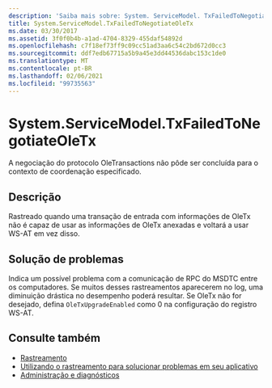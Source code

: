 ```yaml
---
description: 'Saiba mais sobre: System. ServiceModel. TxFailedToNegotiateOleTx'
title: System.ServiceModel.TxFailedToNegotiateOleTx
ms.date: 03/30/2017
ms.assetid: 3f0f0b4b-a1ad-4704-8329-455daf54892d
ms.openlocfilehash: c7f18ef73ff9c09cc51ad3aa6c54c2bd672d0cc3
ms.sourcegitcommit: ddf7edb67715a5b9a45e3dd44536dabc153c1de0
ms.translationtype: MT
ms.contentlocale: pt-BR
ms.lasthandoff: 02/06/2021
ms.locfileid: "99735563"
---
```

# <a name="systemservicemodeltxfailedtonegotiateoletx"></a>System.ServiceModel.TxFailedToNegotiateOleTx

A negociação do protocolo OleTransactions não pôde ser concluída para o contexto de coordenação especificado.  
  
## <a name="description"></a>Descrição  

 Rastreado quando uma transação de entrada com informações de OleTx não é capaz de usar as informações de OleTx anexadas e voltará a usar WS-AT em vez disso.  
  
## <a name="troubleshooting"></a>Solução de problemas  

 Indica um possível problema com a comunicação de RPC do MSDTC entre os computadores. Se muitos desses rastreamentos aparecerem no log, uma diminuição drástica no desempenho poderá resultar.  Se OleTx não for desejado, defina `OleTxUpgradeEnabled` como 0 na configuração do registro WS-AT.  
  
## <a name="see-also"></a>Consulte também

- [Rastreamento](index.md)
- [Utilizando o rastreamento para solucionar problemas em seu aplicativo](using-tracing-to-troubleshoot-your-application.md)
- [Administração e diagnósticos](../index.md)
